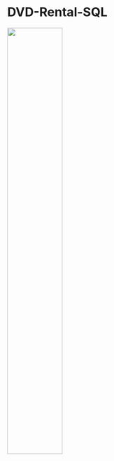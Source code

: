 # DVD-Rental-SQL
<img src ="https://github.com/MabelChan2023/DVD-Rental-SQL/assets/141039280/9210009d-3e13-47ec-8421-f4ff3fa3a863" width="50%" height="50%">

